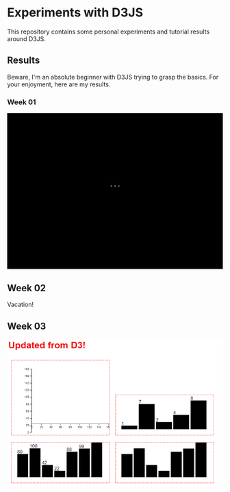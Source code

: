 # Experiments with D3JS

This repository contains some personal experiments and tutorial results around D3JS.

## Results

Beware, I'm an absolute beginner with D3JS trying to grasp the basics.
For your enjoyment, here are my results.

### Week 01

![week-01/demo-week-01.gif](week-01/demo-week-01.gif)

## Week 02

Vacation!

## Week 03

![week-03/demo-week-03.png](week-03/demo-week-03.png)

